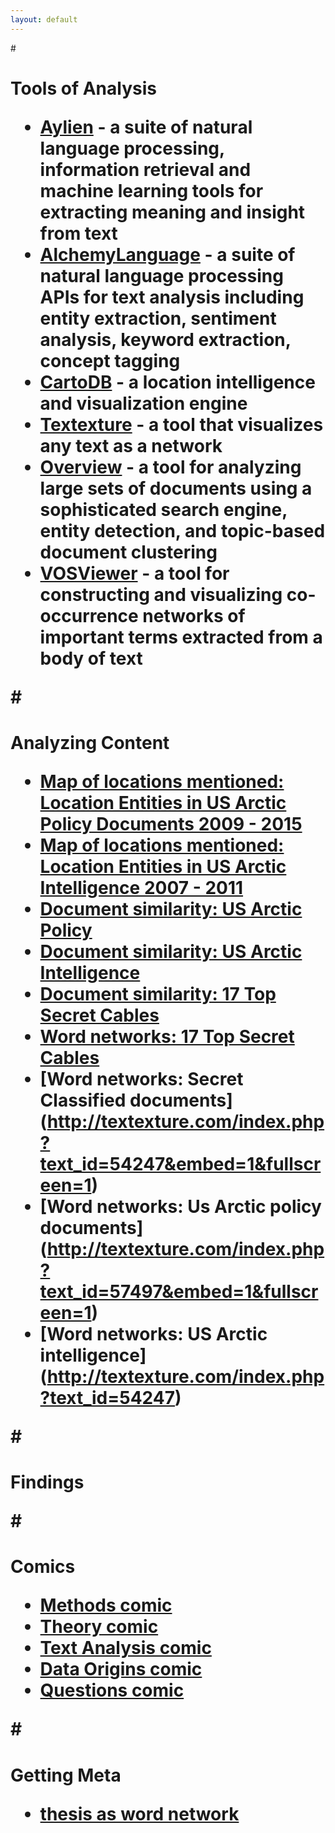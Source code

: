 ```yaml
---
layout: default
---
```


#<h1> Tools of Analysis
* [Aylien](http://aylien.com/) - a suite of natural language processing, information retrieval and machine learning tools for extracting meaning and insight from text
* [AlchemyLanguage](https://www.ibm.com/smarterplanet/us/en/ibmwatson/developercloud/alchemy-language.html) - a suite of natural language processing APIs for text analysis including entity extraction, sentiment analysis, keyword extraction, concept tagging
* [CartoDB](https://cartodb.com/) - a location intelligence and visualization engine
* [Textexture](http://textexture.com/) - a tool that visualizes any text as a network
* [Overview](https://blog.overviewdocs.com/about/) - a tool for analyzing large sets of documents using a sophisticated search engine, entity detection, and topic-based document clustering 
* [VOSViewer](http://www.vosviewer.com/) - a tool for constructing and visualizing co-occurrence networks of important terms extracted from a body of text

#<h1> Analyzing Content
* [Map of locations mentioned: Location Entities in US Arctic Policy Documents 2009 - 2015](https://shuggielee.cartodb.com/viz/c66b600a-eb91-11e4-afd8-0e8dde98a187/embed_map)
* [Map of locations mentioned: Location Entities in US Arctic Intelligence 2007 - 2011](https://shuggielee.cartodb.com/viz/8b64bf38-df1b-11e4-895a-0e8dde98a187/public_map)
* [Document similarity: US Arctic Policy](https://www.overviewdocs.com/documentsets/6608/job-10482)
* [Document similarity: US Arctic Intelligence](https://www.overviewdocs.com/documentsets/7104/tree-30511447670786)
* [Document similarity: 17 Top Secret Cables](https://www.overviewdocs.com/documentsets/7104/tree-30511447670788)
* [Word networks: 17 Top Secret Cables](http://textexture.com/index.php?text_id=54247&embed=1&fullscreen=1)
* [Word networks: Secret Classified documents] (http://textexture.com/index.php?text_id=54247&embed=1&fullscreen=1)
* [Word networks: Us Arctic policy documents] (http://textexture.com/index.php?text_id=57497&embed=1&fullscreen=1) 
* [Word networks: US Arctic intelligence] (http://textexture.com/index.php?text_id=54247)

#<h1> Findings


#<h1> Comics
* [Methods comic](https://drive.google.com/file/d/0B7i8vRYAH8JvMTNpdTE5UzRSUW8/view?usp=sharing)
* [Theory comic](https://drive.google.com/open?id=0B7i8vRYAH8JvV09QQ1pJMXcwSzA)
* [Text Analysis comic](https://drive.google.com/file/d/0B7i8vRYAH8JvNEp6RUFLN3hlc0k/view?usp=sharing)
* [Data Origins comic](https://drive.google.com/open?id=0B7i8vRYAH8JvR3RJMXVJRUpHRU0)
* [Questions comic](https://drive.google.com/open?id=0B7i8vRYAH8JvU2ZOVmFXVC1lWGM)

#<h1> Getting Meta
* [thesis as word network](http://textexture.com/index.php?text_id=67439&embed=1&fullscreen=1)


